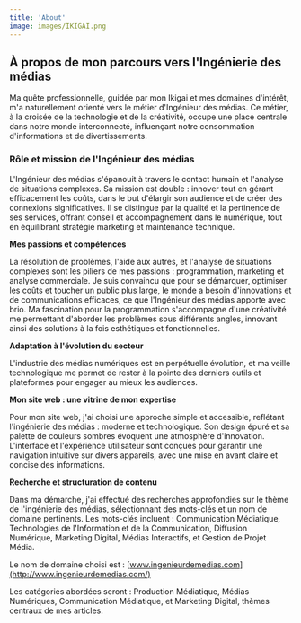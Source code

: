```yaml
---
title: 'About'
image: images/IKIGAI.png
---
```


## **À propos de mon parcours vers l'Ingénierie des médias**

Ma quête professionnelle, guidée par mon Ikigai et mes domaines d'intérêt, m'a naturellement orienté vers le métier d'Ingénieur des médias. Ce métier, à la croisée de la technologie et de la créativité, occupe une place centrale dans notre monde interconnecté, influençant notre consommation d'informations et de divertissements.

### **Rôle et mission de l'Ingénieur des médias**

L'Ingénieur des médias s'épanouit à travers le contact humain et l'analyse de situations complexes. Sa mission est double : innover tout en gérant efficacement les coûts, dans le but d'élargir son audience et de créer des connexions significatives. Il se distingue par la qualité et la pertinence de ses services, offrant conseil et accompagnement dans le numérique, tout en équilibrant stratégie marketing et maintenance technique.

**Mes passions et compétences**

La résolution de problèmes, l'aide aux autres, et l'analyse de situations complexes sont les piliers de mes passions : programmation, marketing et analyse commerciale. Je suis convaincu que pour se démarquer, optimiser les coûts et toucher un public plus large, le monde a besoin d'innovations et de communications efficaces, ce que l'Ingénieur des médias apporte avec brio. Ma fascination pour la programmation s'accompagne d'une créativité me permettant d'aborder les problèmes sous différents angles, innovant ainsi des solutions à la fois esthétiques et fonctionnelles.

**Adaptation à l'évolution du secteur**

L'industrie des médias numériques est en perpétuelle évolution, et ma veille technologique me permet de rester à la pointe des derniers outils et plateformes pour engager au mieux les audiences.

**Mon site web : une vitrine de mon expertise**

Pour mon site web, j'ai choisi une approche simple et accessible, reflétant l'ingénierie des médias : moderne et technologique. Son design épuré et sa palette de couleurs sombres évoquent une atmosphère d'innovation. L'interface et l'expérience utilisateur sont conçues pour garantir une navigation intuitive sur divers appareils, avec une mise en avant claire et concise des informations.

**Recherche et structuration de contenu**

Dans ma démarche, j'ai effectué des recherches approfondies sur le thème de l'ingénierie des médias, sélectionnant des mots-clés et un nom de domaine pertinents. Les mots-clés incluent : Communication Médiatique, Technologies de l'Information et de la Communication, Diffusion Numérique, Marketing Digital, Médias Interactifs, et Gestion de Projet Média.

Le nom de domaine choisi est : [www.ingenieurdemedias.com](http://www.ingenieurdemedias.com/)

Les catégories abordées seront : Production Médiatique, Médias Numériques, Communication Médiatique, et Marketing Digital, thèmes centraux de mes articles.


